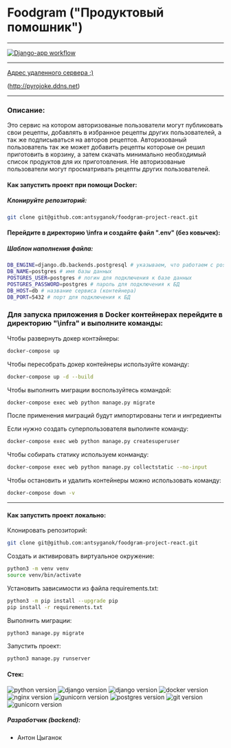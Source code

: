 # Foodgram ("Продуктовый помошник")
---

[![Django-app workflow](https://github.com/antsyganok/foodgram-project-react/actions/workflows/foodgram_workflow.yml/badge.svg)](https://github.com/antsyganok/foodgram-project-react/actions/workflows/foodgram_workflow.yml)

---
[Адрес удаленного сервера ;)][lnk]

[lnk]: http://158.160.11.18

(http://pyrojoke.ddns.net)

---
### Описание:
Это сервис на котором авторизованые пользователи могут публиковать свои рецепты, добавлять в избранное рецепты других пользователей, а так же подписываться на авторов рецептов. Авторизованый пользователь так же может добавить рецепты котороые он решил приготовить в корзину, а затем скачать минимально необходимый список продуктов для их приготовления.
Не авторизованые пользователи могут просматривать рецепты других пользователей.

#### Как запустить проект при помощи Docker:

##### Клонируйте репозиторий:
```sh
git clone git@github.com:antsyganok/foodgram-project-react.git
```
#### Перейдите в директорию \infra и создайте файл ".env" (без ковычек):
##### Шаблон наполнения файла:
```sh
DB_ENGINE=django.db.backends.postgresql # указываем, что работаем с postgresql
DB_NAME=postgres # имя базы данных
POSTGRES_USER=postgres # логин для подключения к базе данных
POSTGRES_PASSWORD=postgres # пароль для подключения к БД
DB_HOST=db # название сервиса (контейнера)
DB_PORT=5432 # порт для подключения к БД
```

### Для запуска приложения в Docker контейнерах перейдите в директорию "\infra" и выполните команды:

Чтобы развернуть докер контэйнеры:
```sh
docker-compose up
```
Чтобы пересобрать докер контейнеры используйте команду:
```sh
docker-compose up -d --build 
```
Чтобы выполнить миграции воспользуйтесь командой:
```sh
docker-compose exec web python manage.py migrate
```
После применения миграций будут импортированы теги и ингредиенты

Если нужно создать суперпользователя выполинте команду:
```sh
docker-compose exec web python manage.py createsuperuser
```
Чтобы собирать статику используем конманду:
```sh
docker-compose exec web python manage.py collectstatic --no-input
```
Чтобы остановить и удалить контейнеры можно использовать команду:
```sh
docker-compose down -v
```
---
#### Как запустить проект локально:
Клонировать репозиторий:
```sh
git clone git@github.com:antsyganok/foodgram-project-react.git
```
Cоздать и активировать виртуальное окружение:
```sh
python3 -m venv venv
source venv/bin/activate
```
Установить зависимости из файла requirements.txt:
```sh
python3 -m pip install --upgrade pip
pip install -r requirements.txt
```
Выполнить миграции:
```sh
python3 manage.py migrate
```
Запустить проект:
```sh
python3 manage.py runserver
```

#### Стек:
![python version](https://img.shields.io/badge/Python-3.7.16-purple) ![django version](https://img.shields.io/badge/Django-3.2-purple) ![django version](https://img.shields.io/badge/Django%20REST%20Framework-%203.12.4-purple)
![docker version](https://img.shields.io/badge/Docker-%204.17.0-blue) ![nginx version](https://img.shields.io/badge/Nginx-%201.21.3-ligtgreen) ![gunicorn version](https://img.shields.io/badge/Gunicorn-%2020.0.4-orange) ![postgres version](https://img.shields.io/badge/PostgreSQL-%202.37.1-darkblue)
![git version](https://img.shields.io/badge/Git-%202.37.1-black) ![gunicorn version](https://img.shields.io/badge/Yandex_Cloud-%2020.0.4-skyblue)

##### Разработчик (backend):
* Антон Цыганок
